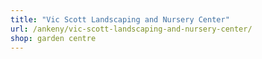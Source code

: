 ```yaml
---
title: "Vic Scott Landscaping and Nursery Center"
url: /ankeny/vic-scott-landscaping-and-nursery-center/
shop: garden centre
---
```

